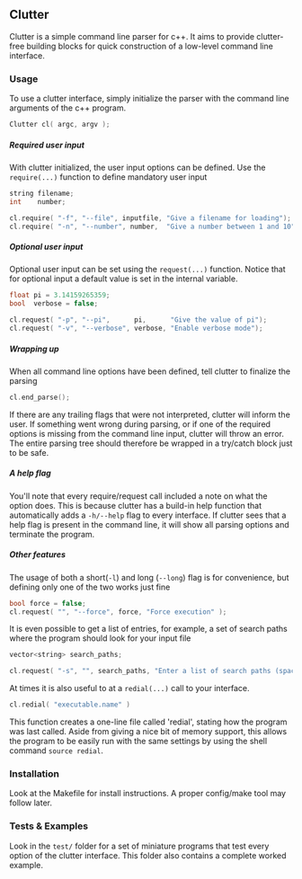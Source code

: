 
## Clutter

Clutter is a simple command line parser for c++. It aims to provide
clutter-free building blocks for quick construction of a low-level
command line interface.

### Usage

To use a clutter interface, simply initialize the parser with the
command line arguments of the c++ program. 

```cpp
Clutter cl( argc, argv );
```

#####  Required user input
With clutter initialized, the user input options can be defined. Use
the `require(...)` function to define mandatory user input

```cpp
string filename;
int    number;

cl.require( "-f", "--file", inputfile, "Give a filename for loading");
cl.require( "-n", "--number", number,  "Give a number between 1 and 10");
```

#####  Optional user input
Optional user input can be set using the `request(...)` function. Notice
that for optional input a default value is set in the internal variable.

```cpp
float pi = 3.14159265359;
bool  verbose = false;

cl.request( "-p", "--pi",      pi,      "Give the value of pi");
cl.request( "-v", "--verbose", verbose, "Enable verbose mode");
```

#####  Wrapping up
When all command line options have been defined, tell clutter to
finalize the parsing

```cpp
cl.end_parse();
```

If there are any trailing flags that were not interpreted, clutter will
inform the user. If something went wrong during parsing, or if one of
the required options is missing from the command line input, clutter
will throw an error. The entire parsing tree should therefore be wrapped
in a try/catch block just to be safe.

#####  A help flag
You'll note that every require/request call included a note on what the
option does. This is because clutter has a build-in help function that
automatically adds a `-h/--help` flag to every interface. If clutter
sees that a help flag is present in the command line, it will show all
parsing options and terminate the program.

#####  Other features
The usage of both a short(`-l`) and long (`--long`) flag is for
convenience, but defining only one of the two works just fine

```cpp
bool force = false;
cl.request( "", "--force", force, "Force execution" );
```

It is even possible to get a list of entries, for example, a set of
search paths where the program should look for your input file

```cpp
vector<string> search_paths;

cl.request( "-s", "", search_paths, "Enter a list of search paths (space separated)" );
```

At times it is also useful to at a `redial(...)` call to your interface.
```cpp
cl.redial( "executable.name" )
``` 
This function creates a one-line file called 'redial', stating how the program
was last called. Aside from giving a nice bit of memory support, this allows the
program to be easily run with the same settings by using the shell command
`source redial`.

### Installation
Look at the Makefile for install instructions. A proper config/make tool
may follow later.

### Tests & Examples

Look in the `test/` folder for a set of miniature programs that test
every option of the clutter interface. This folder also contains a
complete worked example.
